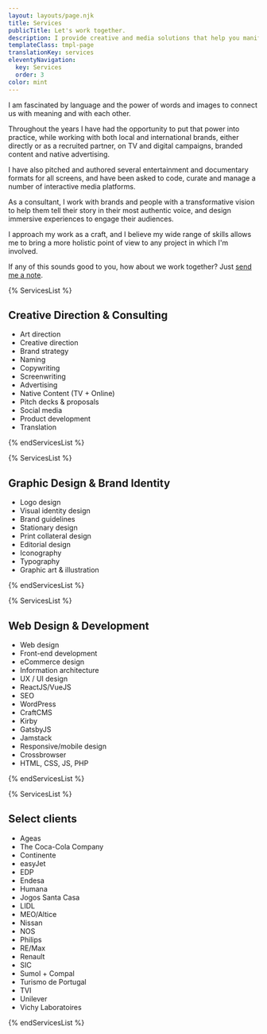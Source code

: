 ```yaml
---
layout: layouts/page.njk
title: Services
publicTitle: Let's work together.
description: I provide creative and media solutions that help you manifest the bigger picture.
templateClass: tmpl-page
translationKey: services
eleventyNavigation:
  key: Services
  order: 3
color: mint
---
```


I am fascinated by language and the power of words and images to connect us with meaning and with each other.

Throughout the years I have had the opportunity to put that power into practice, while working with both local and international brands, either directly or as a recruited partner, on TV and digital campaigns, branded content and native advertising.

I have also pitched and authored several entertainment and documentary formats for all screens, and have been asked to code, curate and manage a number of interactive media platforms.

As a consultant, I work with brands and people with a transformative vision to help them tell their story in their most authentic voice, and design immersive experiences to engage their audiences.

I approach my work as a craft, and I believe my wide range of skills allows me to bring a more holistic point of view to any project in which I'm involved.

If any of this sounds good to you, how about we work together? Just [send me a note](mailto:hello@fabiomrbarbosa.com).

{% ServicesList %}

## Creative Direction & Consulting

- Art direction
- Creative direction
- Brand strategy
- Naming
- Copywriting
- Screenwriting
- Advertising
- Native Content (TV + Online)
- Pitch decks & proposals
- Social media
- Product development
- Translation

{% endServicesList %}

{% ServicesList %}

## Graphic Design & Brand Identity

- Logo design
- Visual identity design
- Brand guidelines
- Stationary design
- Print collateral design
- Editorial design
- Iconography
- Typography
- Graphic art & illustration

{% endServicesList %}

{% ServicesList %}

## Web Design & Development

- Web design
- Front-end development
- eCommerce design
- Information architecture
- UX / UI design
- ReactJS/VueJS
- SEO
- WordPress
- CraftCMS
- Kirby
- GatsbyJS
- Jamstack
- Responsive/mobile design
- Crossbrowser
- HTML, CSS, JS, PHP

{% endServicesList %}

{% ServicesList %}

## Select clients

- Ageas
- The Coca-Cola Company
- Continente
- easyJet
- EDP
- Endesa
- Humana
- Jogos Santa Casa
- LIDL
- MEO/Altice
- Nissan
- NOS
- Philips
- RE/Max
- Renault
- SIC
- Sumol + Compal
- Turismo de Portugal
- TVI
- Unilever
- Vichy Laboratoires

{% endServicesList %}
